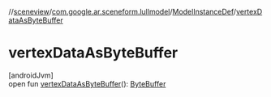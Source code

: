//[sceneview](../../../index.md)/[com.google.ar.sceneform.lullmodel](../index.md)/[ModelInstanceDef](index.md)/[vertexDataAsByteBuffer](vertex-data-as-byte-buffer.md)

# vertexDataAsByteBuffer

[androidJvm]\
open fun [vertexDataAsByteBuffer](vertex-data-as-byte-buffer.md)(): [ByteBuffer](https://developer.android.com/reference/kotlin/java/nio/ByteBuffer.html)
